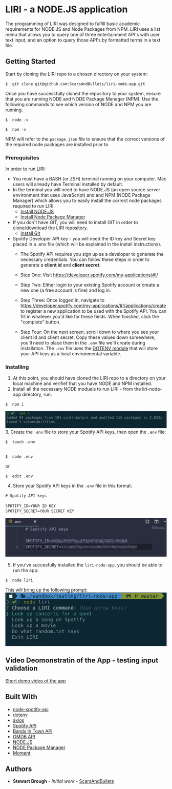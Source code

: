 # LIRI - a NODE.JS application

The programming of LIRI was designed to fulfill basic academic requirements for NODE.JS and Node Packages from NPM. LIRI uses a list menu that allows you to query one of three entertainment API's with user text input, and an option to query those API's by formatted terms in a text file.

## Getting Started

Start by cloning the LIRI repo to a chosen directory on your system:
```
$  git clone git@github.com:ScarsAndBullets/liri-node-app.git
```
Once you have successfully cloned the repository to your system, ensure that you are running NODE and NODE Package Manager (NPM). Use the following commands to see which version of NODE and NPM you are running.
```
$  node -v
```
```
$  npm -v
```
NPM will refer to the `package.json` file to ensure that the correct versions of the required node packages are installed prior to

### Prerequisites

In order to run LIRI:
*  You must have a BASH (or ZSH) terminal running on your computer. Mac users will already have Terminal installed by default.
*  In the terminal you will need to have NODE.JS (an open source server environment that uses JavaScript) and and NPM (NODE Package Manager) which allows you to easily install the correct node packages required to run LIRI.
    * [Install NODE.JS](https://nodejs.org/en/download/package-manager/#macos)
    * [Install Node Package Manager](https://www.npmjs.com/get-npm)
*   If you don't have GIT, you will need to install GIT in order to clone/download the LIRI repository.
    * [Install Git](https://git-scm.com/book/en/v2/Getting-Started-Installing-Git)
* Spotify Developer API key - you will need the ID key and Secret key placed in a .env file (which will be explained in the install instructions).
    * The Spotify API requires you sign up as a developer to generate the necessary credentials. You can follow these steps in order to generate a **client id** and **client secret**:

    * Step One: Visit <https://developer.spotify.com/my-applications/#!/>

    * Step Two: Either login to your existing Spotify account or create a new one (a free account is fine) and log in.

    * Step Three: Once logged in, navigate to <https://developer.spotify.com/my-applications/#!/applications/create> to register a new application to be used with the Spotify API. You can fill in whatever you'd like for these fields. When finished, click the "complete" button.

    * Step Four: On the next screen, scroll down to where you see your client id and client secret. Copy these values down somewhere, you'll need to place them in the `.env` file we'll create during installation. The `.env` file uses the [DOTENV module](https://www.npmjs.com/package/dotenv) that will store your API keys as a local environmental variable.

### Installing

1. At this point, you should have cloned the LIRI repo to a directory on your local machine and verifief that you have NODE and NPM installed.
2. Install all the necessary NODE moduels to run LIRI - from the liri-node-app directory, run:
```
$  npm i
```
![NPM I](https://github.com/ScarsAndBullets/liri-node-app/blob/master/images/NPM_I.png?raw=true)
3. Create the `.env` file to store your Spotify API keys, then open the `.env` file:
```
$  touch .env
```
```

$  code .env
```
or
```
$  edit .env
```
4. Store your Spotify API keys in the `.env` file in this format:
```
# Spotify API keys

SPOTIFY_ID=YOUR ID KEY
SPOTIFY_SECRET=YOUR SECRET KEY
```
![ENV API KEYS](https://github.com/ScarsAndBullets/liri-node-app/blob/master/images/ENV_API_KEYS.png?raw=true)

5. If you've succesfully installed the `liri-node-app`, you should be able to run the app:
```
$  node liri
```
This will bring up the following prompt:
![LIRI PROMPT](https://github.com/ScarsAndBullets/liri-node-app/blob/master/images/NODE_LIRI.png?raw=true)


## Video Deomonstratin of the App - testing input validation

[Short demo video of the app](https://github.com/ScarsAndBullets/liri-node-app/tree/master/images/LIRI_demo.mov)

## Built With

-   [node-spotify-api](https://www.npmjs.com/package/node-spotify-api)
-   [dotenv](https://www.npmjs.com/package/dotenv)
-   [axios](https://www.npmjs.com/search?q=axios)
-   [Spotify API](https://developer.spotify.com/documentation/web-api/)
-   [Bands In Town API](https://manager.bandsintown.com/support/bandsintown-api)
-   [OMDB API](http://www.omdbapi.com/)
-   [NODE.JS](https://nodejs.org/en/)
-   [NODE Package Manager](https://www.npmjs.com/)
-   [Moment](https://www.npmjs.com/package/moment)

## Authors

-   **Stewart Brough** - _Initial work_ - [ScarsAndBullets](https://github.com/ScarsAndBullets)
